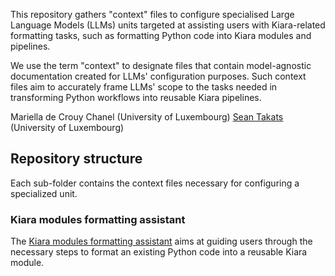 This repository gathers "context" files to configure specialised Large Language Models (LLMs) units targeted at assisting users with Kiara-related formatting tasks, such as formatting Python code into Kiara modules and pipelines.

We use the term "context" to designate files that contain model-agnostic documentation created for LLMs' configuration purposes. Such context files aim to accurately frame LLMs' scope to the tasks needed in transforming Python workflows into reusable Kiara pipelines.

Mariella de Crouy Chanel (University of Luxembourg)
[Sean Takats](https://github.com/stakats) (University of Luxembourg)

## Repository structure

Each sub-folder contains the context files necessary for configuring a specialized unit.

### Kiara modules formatting assistant

The [Kiara modules formatting assistant](https://github.com/DHARPA-Project/kiara.llm_context/tree/main/kiara_modules_formatting) aims at guiding users through the necessary steps to format an existing Python code into a reusable Kiara module. 
